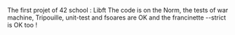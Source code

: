 The first projet of 42 school : Libft
The code is on the Norm, the tests of war machine, Tripouille, unit-test and fsoares are OK and the francinette --strict is OK too !